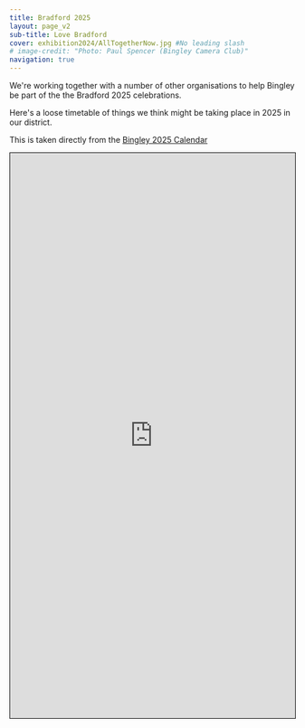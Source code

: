 ```yaml
---
title: Bradford 2025
layout: page_v2
sub-title: Love Bradford
cover: exhibition2024/AllTogetherNow.jpg #No leading slash
# image-credit: "Photo: Paul Spencer (Bingley Camera Club)"
navigation: true
---
```


We're working together with a number of other organisations to help Bingley be part of the the Bradford 2025 celebrations.

Here's a loose timetable of things we think might be taking place in 2025 in our district.

This is taken directly from the [Bingley 2025 Calendar](https://tinyurl.com/bingley2025cal)

<div class="embed-responsive embed-responsive-4by3" style="background: #d6eddf;" markdown="1">
<iframe sandbox="" style="width:100%; height:1000px; border: 1px solid #000" class="embed-responsive-item" src="https://docs.google.com/document/d/e/2PACX-1vTP0BgULtfHe0-XL5aeooXn33TAPOBVFr3HGm23v_3s8wVEyL8NDd5iWQz67Akx-l78Oz1LVUoSUa0I/pub?embedded=true"></iframe>
</div>
 
<!-- {% include bingley_calendar.html %} -->